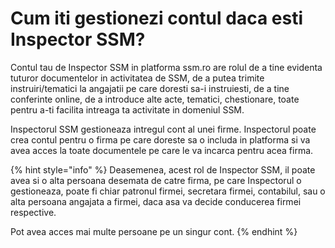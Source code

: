 # Cum iti gestionezi contul daca esti Inspector SSM?

Contul tau de  Inspector SSM in platforma ssm.ro are rolul de a tine evidenta tuturor documentelor in activitatea de SSM,  de a putea trimite instruiri/tematici la angajatii pe care doresti sa-i instruiesti, de a tine conferinte online, de a introduce alte acte, tematici, chestionare, toate pentru a-ti facilita intreaga ta activitate in domeniul SSM. 

Inspectorul SSM gestioneaza intregul cont al unei firme. Inspectorul poate crea contul pentru o firma pe care doreste sa o includa in platforma si va avea acces la toate documentele pe care le va incarca pentru acea firma. 



{% hint style="info" %}
Deasemenea, acest rol de Inspector SSM, il poate avea si o alta persoana desemata de catre  firma, pe care Inspectorul o gestioneaza, poate fi chiar patronul firmei, secretara firmei, contabilul, sau o alta persoana angajata a firmei, daca asa va decide conducerea firmei respective. 

Pot avea acces mai multe persoane pe un singur cont.
{% endhint %}

 





  

